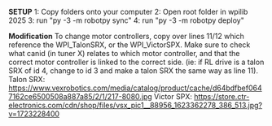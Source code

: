 **SETUP**
1: Copy folders onto your computer
2: Open root folder in wpilib 2025
3: run "py -3 -m robotpy sync"
4: run "py -3 -m robotpy deploy"

**Modification**
To change motor controllers, copy over lines 11/12 which reference the WPI_TalonSRX, or the WPI_VictorSPX.
Make sure to check what canid (in tuner X) relates to which motor controller, and that the correct
motor controller is linked to the correct side. (ie: if RL drive is a talon SRX of id 4, change to id 3
and make a talon SRX the same way as line 11). 
Talon SRX: https://www.vexrobotics.com/media/catalog/product/cache/d64bdfbef0647162ce6500508a887a85/2/1/217-8080.jpg
Victor SPX: https://store.ctr-electronics.com/cdn/shop/files/vsx_pic1__88956_1623362278_386_513.jpg?v=1723228400
